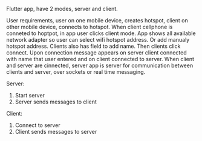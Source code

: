 Flutter app, have 2 modes, server and client.

User requirements, user on one mobile device, creates hotspot, client on other mobile device, connects to hotspot.
When client cellphone is conneted to hoptpot, in app user clicks client mode. App shows all available network adapter so user can select wifi hotspot address. Or add manualy hotspot address.
Clients also has field to add name.
Then clients click connect. Upon connection message appears on server client connected with name that user entered and on client connected to server.
When client and server are cinnected, server app is server for communication between clients and server, over sockets or real time messaging. 

Server:

1. Start server
2. Server sends messages to client


Client:

1. Connect to server
2. Client sends messages to server